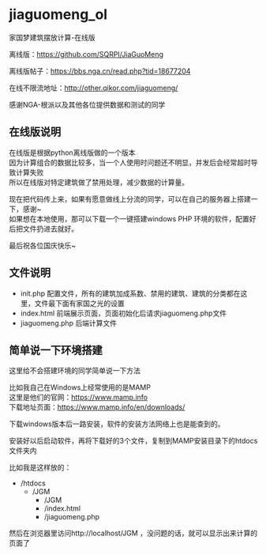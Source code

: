 # jiaguomeng_ol
家国梦建筑摆放计算-在线版

离线版：https://github.com/SQRPI/JiaGuoMeng 

离线版帖子：https://bbs.nga.cn/read.php?tid=18677204

在线不限流地址：http://other.qikor.com/jiaguomeng/

感谢NGA-根派以及其他各位提供数据和测试的同学

## 在线版说明

在线版是根据python离线版做的一个版本<br>
因为计算组合的数据比较多，当一个人使用时问题还不明显，并发后会经常超时导致计算失败<br>
所以在线版对特定建筑做了禁用处理，减少数据的计算量。

现在把代码传上来，如果有愿意做线上分流的同学，可以在自己的服务器上搭建一下，感谢~<br>
如果想在本地使用，那可以下载一个一键搭建windows PHP 环境的软件，配置好后把文件扔进去就好。

最后祝各位国庆快乐~

## 文件说明

 - init.php 配置文件，所有的建筑加成系数、禁用的建筑、建筑的分类都在这里，文件最下面有家国之光的设置
 - index.html 前端展示页面，页面初始化后请求jiaguomeng.php文件
 - jiaguomeng.php 后端计算文件

## 简单说一下环境搭建

这里给不会搭建环境的同学简单说一下方法

比如我自己在Windows上经常使用的是MAMP<br>
这里是他们的官网：https://www.mamp.info<br>
下载地址页面：https://www.mamp.info/en/downloads/<br>

下载windows版本后一路安装，软件的安装方法网络上也是能查到的。

安装好以后启动软件，再将下载好的3个文件，复制到MAMP安装目录下的htdocs文件夹内

比如我是这样放的：
* /htdocs  
    * /JGM 
        * /JGM 
        * /index.html 
        * /jiaguomeng.php
     
然后在浏览器里访问http://localhost/JGM ，没问题的话，就可以显示出来计算的页面了
